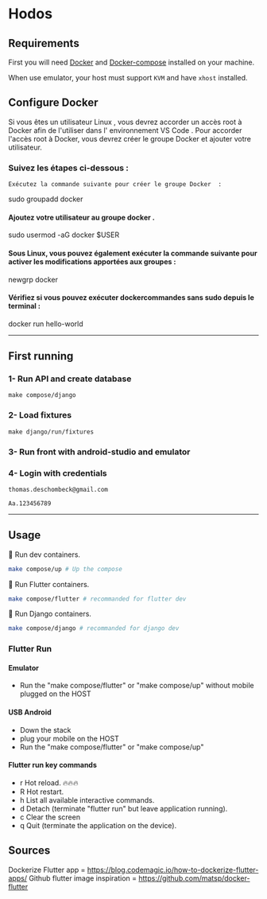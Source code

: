 # Hodos

## Requirements

First you will need [Docker](https://docs.docker.com/get-docker/) and [Docker-compose](https://docs.docker.com/compose/install/) installed on your machine.

When use emulator, your host must support `KVM` and have `xhost` installed.

## Configure Docker

Si vous êtes un utilisateur Linux , vous devrez accorder un accès root à Docker afin de l'utiliser dans l' environnement VS Code . Pour accorder l'accès root à Docker, vous devrez créer le groupe Docker et ajouter votre utilisateur.

### Suivez les étapes ci-dessous :

    Exécutez la commande suivante pour créer le groupe Docker  :

sudo groupadd docker

#### Ajoutez votre utilisateur au groupe docker .

sudo usermod -aG docker $USER

#### Sous Linux, vous pouvez également exécuter la commande suivante pour activer les modifications apportées aux groupes :

newgrp docker

#### Vérifiez si vous pouvez exécuter dockercommandes sans sudo depuis le terminal :

docker run hello-world


___


## First running

### 1- Run API and create database
```
make compose/django
```

### 2- Load fixtures
```
make django/run/fixtures
```

### 3- Run front with android-studio and emulator

### 4- Login with credentials
```
thomas.deschombeck@gmail.com
```
```
Aa.123456789
```

___

## Usage

:whale2: Run dev containers.
```bash
make compose/up # Up the compose
```

:iphone: Run Flutter containers. 
```bash
make compose/flutter # recommanded for flutter dev
```

:whale2: Run Django containers.
```bash
make compose/django # recommanded for django dev
```

### Flutter Run

#### Emulator
- Run the "make compose/flutter" or "make compose/up" without mobile plugged on the HOST

#### USB Android
- Down the stack
- plug your mobile on the HOST
- Run the "make compose/flutter" or "make compose/up"

#### Flutter run key commands
- r Hot reload. 🔥🔥🔥
- R Hot restart.
- h List all available interactive commands.
- d Detach (terminate "flutter run" but leave application running).
- c Clear the screen
- q Quit (terminate the application on the device).


## Sources

Dockerize Flutter app = https://blog.codemagic.io/how-to-dockerize-flutter-apps/ 
Github flutter image inspiration = https://github.com/matsp/docker-flutter